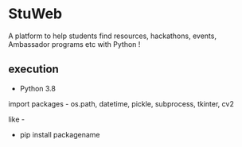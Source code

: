 # StuWeb

A platform to help students find resources, hackathons, events, Ambassador programs etc with Python !

## execution

- Python 3.8

import packages - 
os.path, datetime, pickle, subprocess,
tkinter, cv2

like - 

 - pip install packagename
